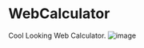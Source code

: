 # WebCalculator
Cool Looking Web Calculator.
![image](https://github.com/Muhammad-Usman-911/WebCalculator/assets/111625687/2c0b968c-4d6a-4274-9395-9ef19449c6a2)
